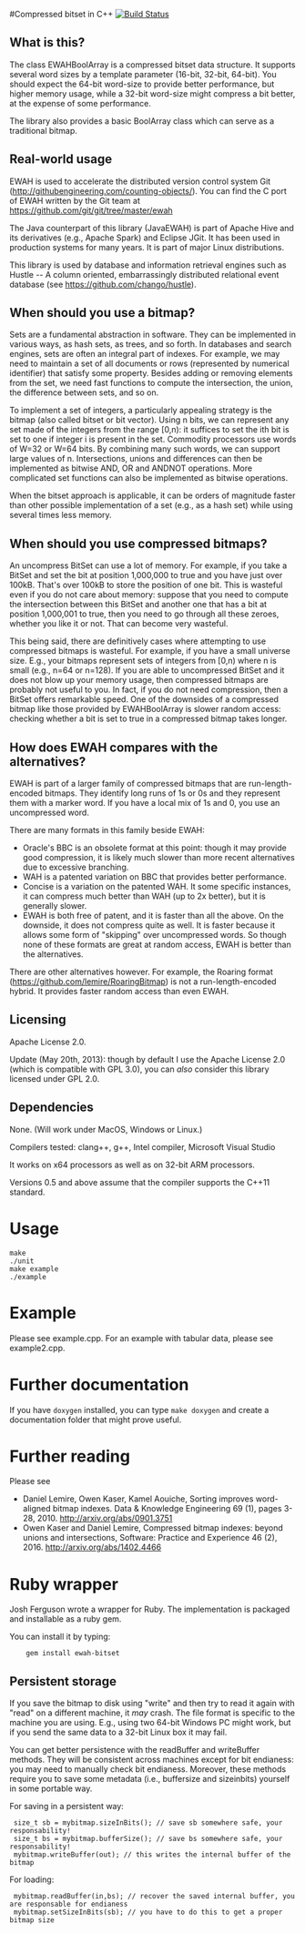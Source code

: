 #Compressed bitset in C++
[![Build Status](https://travis-ci.org/lemire/EWAHBoolArray.png)](https://travis-ci.org/lemire/EWAHBoolArray)




## What is this?

The class EWAHBoolArray is a compressed bitset data structure.
It supports several word sizes by a template parameter (16-bit, 32-bit, 64-bit).
You should expect the 64-bit word-size to provide better performance, but
higher memory usage, while a 32-bit word-size might compress a bit better,
at the expense of some performance.

The library also provides a basic BoolArray class which can serve as a traditional
bitmap.


## Real-world usage

EWAH is used to accelerate the distributed version control system Git (http://githubengineering.com/counting-objects/). You can find the C port of EWAH written by the Git team at https://github.com/git/git/tree/master/ewah

The Java counterpart of this library (JavaEWAH) is part of Apache Hive and its derivatives (e.g.,  Apache Spark) and Eclipse JGit. It has been used in production systems for many years. It is part of major Linux distributions.


This library is used by database and information retrieval engines
such as Hustle -- A column oriented, embarrassingly distributed relational
event database (see https://github.com/chango/hustle).



## When should you use a bitmap?

Sets are a fundamental abstraction in
software. They can be implemented in various
ways, as hash sets, as trees, and so forth.
In databases and search engines, sets are often an integral
part of indexes. For example, we may need to maintain a set
of all documents or rows  (represented by numerical identifier)
that satisfy some property. Besides adding or removing
elements from the set, we need fast functions
to compute the intersection, the union, the difference between sets, and so on.


To implement a set
of integers, a particularly appealing strategy is the
bitmap (also called bitset or bit vector). Using n bits,
we can represent any set made of the integers from the range
[0,n): it suffices to set the ith bit is set to one if integer i is present in the set.
Commodity processors use words of W=32 or W=64 bits. By combining many such words, we can
support large values of n. Intersections, unions and differences can then be implemented
 as bitwise AND, OR and ANDNOT operations.
More complicated set functions can also be implemented as bitwise operations.

When the bitset approach is applicable, it can be orders of
magnitude faster than other possible implementation of a set (e.g., as a hash set)
while using several times less memory.


## When should you use compressed bitmaps?

An uncompress BitSet can use a lot of memory. For example, if you take a BitSet
and set the bit at position 1,000,000 to true and you have just over 100kB. That's over 100kB
to store the position of one bit. This is wasteful  even if you do not care about memory:
suppose that you need to compute the intersection between this BitSet and another one
that has a bit at position 1,000,001 to true, then you need to go through all these zeroes,
whether you like it or not. That can become very wasteful.

This being said, there are definitively cases where attempting to use compressed bitmaps is wasteful.
For example, if you have a small universe size. E.g., your bitmaps represent sets of integers
from [0,n) where n is small (e.g., n=64 or n=128). If you are able to uncompressed BitSet and
it does not blow up your memory usage,  then compressed bitmaps are probably not useful
to you. In fact, if you do not need compression, then a BitSet offers remarkable speed.
One of the downsides of a compressed bitmap like those provided by EWAHBoolArray is slower random access:
checking whether a bit is set to true in a compressed bitmap takes longer.


## How does EWAH compares with the alternatives?

EWAH is part of a larger family of compressed bitmaps that are run-length-encoded
bitmaps. They identify long runs of 1s or 0s and they represent them with a marker word.
If you have a local mix of 1s and 0, you use an uncompressed word.

There are many formats in this family beside EWAH:

* Oracle's BBC is an obsolete format at this point: though it may provide good compression,
it is likely much slower than more recent alternatives due to excessive branching.
* WAH is a patented variation on BBC that provides better performance.
* Concise is a variation on the patented WAH. It some specific instances, it can compress
much better than WAH (up to 2x better), but it is generally slower.
* EWAH is both free of patent, and it is faster than all the above. On the downside, it
does not compress quite as well. It is faster because it allows some form of "skipping"
over uncompressed words. So though none of these formats are great at random access, EWAH
is better than the alternatives.

There are other alternatives however. For example, the Roaring
format (https://github.com/lemire/RoaringBitmap) is not a run-length-encoded hybrid. It provides faster random access
than even EWAH.


## Licensing

Apache License 2.0.

Update (May 20th, 2013): though by default I use the Apache License 2.0 (which is compatible with GPL 3.0), you can *also* consider this library licensed under GPL 2.0.


## Dependencies

None. (Will work under MacOS, Windows or Linux.)

Compilers tested: clang++, g++, Intel compiler, Microsoft Visual Studio

It works on x64 processors as well as on 32-bit ARM processors. 

Versions 0.5 and above assume that the compiler supports the C++11 standard.

# Usage

    make
    ./unit
    make example
    ./example

# Example

Please see example.cpp.
For an example with tabular data, please see example2.cpp.

# Further documentation

If you have ``doxygen`` installed, you can type ``make doxygen`` and create a documentation folder that might prove useful.

# Further reading

Please see

* Daniel Lemire, Owen Kaser, Kamel Aouiche, Sorting improves word-aligned bitmap indexes. Data & Knowledge Engineering 69 (1), pages 3-28, 2010. http://arxiv.org/abs/0901.3751
* Owen Kaser and Daniel Lemire, Compressed bitmap indexes: beyond unions and intersections, Software: Practice and Experience 46 (2), 2016. http://arxiv.org/abs/1402.4466

# Ruby wrapper

Josh Ferguson wrote a wrapper for Ruby.
The implementation is packaged and installable as a ruby gem.

You can install it by typing:

        gem install ewah-bitset



## Persistent storage

If you save the bitmap to disk using "write" and then try to read it again with "read" on a different machine, it *may* crash. The file format is specific to the machine you are using. E.g., using two 64-bit Windows PC might work, but if you send the same data to a 32-bit Linux box it may fail.

You can get better persistence with the readBuffer and writeBuffer methods. They will be consistent across machines except for bit endianess: you may need to manually check bit endianess. Moreover, these methods require you to save some metadata (i.e., buffersize and sizeinbits) yourself in some portable way.


For saving in a persistent way:

     size_t sb = mybitmap.sizeInBits(); // save sb somewhere safe, your responsability!
     size_t bs = mybitmap.bufferSize(); // save bs somewhere safe, your responsability!
     mybitmap.writeBuffer(out); // this writes the internal buffer of the bitmap


For loading:

     mybitmap.readBuffer(in,bs); // recover the saved internal buffer, you are responsable for endianess
     mybitmap.setSizeInBits(sb); // you have to do this to get a proper bitmap size
